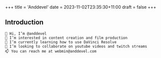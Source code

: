 +++
title = 'Anddevel'
date = 2023-11-02T23:35:30+11:00
draft = false
+++
## Introduction


    👋 Hi, I’m @anddevel
    👀 I’m interested in content creation and film production
    🌱 I’m currently learning how to use DaVinci Resolve
    💞️ I’m looking to collaborate on youtube videos and twitch streams
    📫 You can reach me at webmin@anddevel.com

